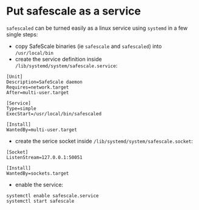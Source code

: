 # Put safescale as a service

`safescaled` can be turned easily as a linux service using `systemd` in a few single steps:

 - copy SafeScale binaries (ie `safescale` and `safescaled`) into `/usr/local/bin`
 - create the service definition inside `/lib/systemd/system/safescale.service`:

```
[Unit]
Description=SafeScale daemon 
Requires=network.target
After=multi-user.target

[Service]
Type=simple
ExecStart=/usr/local/bin/safescaled

[Install]
WantedBy=multi-user.target
```
 - create the serice socket inside `/lib/systemd/system/safescale.socket`:

```
[Socket]
ListenStream=127.0.0.1:50051

[Install]
WantedBy=sockets.target
```

 - enable the service:

```
systemctl enable safescale.service
systemctl start safescale
```

